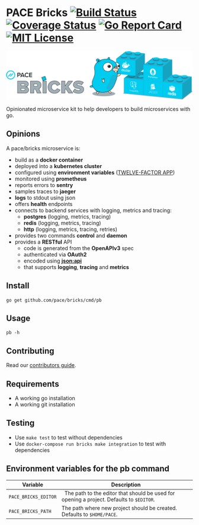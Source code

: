 # PACE Bricks [![Build Status](https://travis-ci.org/pace/bricks.svg?branch=master)](https://travis-ci.org/pace/bricks.svg?branch=master) [![Coverage Status](https://coveralls.io/repos/github/pace/bricks/badge.svg?branch=master)](https://coveralls.io/github/pace/bricks?branch=master) [![Go Report Card](https://goreportcard.com/badge/github.com/pace/bricks)](https://goreportcard.com/report/github.com/pace/bricks) [![MIT License](https://img.shields.io/badge/license-MIT-green.svg)](https://github.com/pace/bricks/blob/master/LICENSE.md)

![](artwork/PACE-Bricks_Header_LightBackground.png)

Opinionated microservice kit to help developers to build microservices with go.

## Opinions

A pace/bricks microservice is:

* build as a **docker container**
* deployed into a **kubernetes cluster**
* configured using **environment variables** ([TWELVE-FACTOR APP](https://12factor.net/))
* monitored using **prometheus**
* reports errors to **sentry**
* samples traces to **jaeger**
* **logs** to stdout using json
* offers **health** endpoints
* connects to backend services with logging, metrics and tracing:
  * **postgres** (logging, metrics, tracing)
  * **redis** (logging, metrics, tracing)
  * **http** (logging, metrics, tracing, retries)
* provides two commands **control** and **daemon**
* provides a **RESTful** API
  * code is generated from the **OpenAPIv3** spec
  * authenticated via **OAuth2**
  * encoded using **[json:api](https://jsonapi.org/)**
  * that supports **logging**, **tracing** and **metrics**

## Install

    go get github.com/pace/bricks/cmd/pb

## Usage

    pb -h

## Contributing
 
Read our [contributors guide](CONTRIBUTING.md).


## Requirements

* A working go installation
* A working git installation

## Testing

* Use `make test` to test without dependencies
* Use `docker-compose run bricks make integration` to test with dependencies

## Environment variables for the pb command

| Variable | Description |
|-|-|
| `PACE_BRICKS_EDITOR` |  The path to the editor that should be used for opening a project. Defaults to `$EDITOR`. |
| `PACE_BRICKS_PATH` | The path where new project should be created. Defaults to `$HOME/PACE`. |
